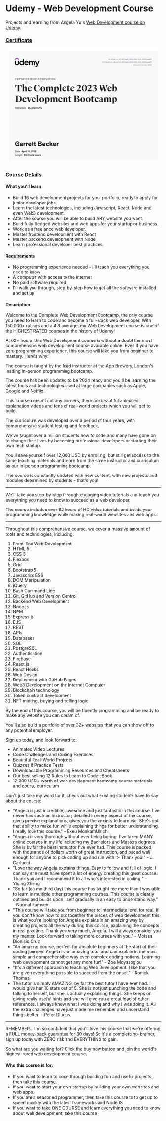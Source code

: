 # Udemy - Web Development Course

Projects and learning from Angela Yu's [Web Development course on Udemy](https://www.udemy.com/course/the-complete-web-development-bootcamp/).

### [Certificate](https://www.udemy.com/certificate/UC-a637aaa9-800d-48db-8c0c-fd00d3caab6f/)

!["Certificate"](./Certificate.jpg)

### Course Details

#### What you'll learn
- Build 16 web development projects for your portfolio, ready to apply for junior developer jobs.
- Learn the latest technologies, including Javascript, React, Node and even Web3 development.
- After the course you will be able to build ANY website you want.
- Build fully-fledged websites and web apps for your startup or business.
- Work as a freelance web developer.
- Master frontend development with React
- Master backend development with Node
- Learn professional developer best practices.

#### Requirements
- No programming experience needed - I'll teach you everything you need to know
- A computer with access to the internet
- No paid software required
- I'll walk you through, step-by-step how to get all the software installed and set up

#### Description
Welcome to the Complete Web Development Bootcamp, the only course you need to learn to code and become a full-stack web developer. With 150,000+ ratings and a 4.8 average, my Web Development course is one of the HIGHEST RATED courses in the history of Udemy! 

At 62+ hours, this Web Development course is without a doubt the most comprehensive web development course available online. Even if you have zero programming experience, this course will take you from beginner to mastery. Here's why:

The course is taught by the lead instructor at the App Brewery, London's leading in-person programming bootcamp.

The course has been updated to be 2024 ready and you'll be learning the latest tools and technologies used at large companies such as Apple, Google and Netflix.

This course doesn't cut any corners, there are beautiful animated explanation videos and tens of real-world projects which you will get to build.

The curriculum was developed over a period of four years, with comprehensive student testing and feedback.

We've taught over a million students how to code and many have gone on to change their lives by becoming professional developers or starting their own tech startup.

You'll save yourself over 12,000 USD by enrolling, but still get access to the same teaching materials and learn from the same instructor and curriculum as our in-person programming bootcamp.

The course is constantly updated with new content, with new projects and modules determined by students - that's you!

---

We'll take you step-by-step through engaging video tutorials and teach you everything you need to know to succeed as a web developer.

The course includes over 62 hours of HD video tutorials and builds your programming knowledge while making real-world websites and web apps.

---

Throughout this comprehensive course, we cover a massive amount of tools and technologies, including:
1. Front-End Web Development
2. HTML 5
3. CSS 3
4. Flexbox
5. Grid
6. Bootstrap 5
7. Javascript ES6
8. DOM Manipulation
9. jQuery
10. Bash Command Line
11. Git, GitHub and Version Control
12. Backend Web Development
13. Node.js
14. NPM
15. Express.js
16. EJS
17. REST
18. APIs
19. Databases
20. SQL
21. PostgreSQL
22. Authentication
23. Firebase
24. React.js
25. React Hooks
26. Web Design
27. Deployment with GitHub Pages
28. Web3 Development on the Internet Computer
29. Blockchain technology
30. Token contract development
31. NFT minting, buying and selling logic

By the end of this course, you will be fluently programming and be ready to make any website you can dream of.

You'll also build a portfolio of over 32+ websites that you can show off to any potential employer.

Sign up today, and look forward to:
- Animated Video Lectures
- Code Challenges and Coding Exercises
- Beautiful Real-World Projects
- Quizzes & Practice Tests
- Downloadable Programming Resources and Cheatsheets
- Our best selling 12 Rules to Learn to Code eBook
- 12,000 USD+ worth of web development bootcamp course materials and course curriculum

Don't just take my word for it, check out what existing students have to say about the course:
- "Angela is just incredible, awesome and just fantastic in this course. I've never had such an instructor; detailed in every aspect of the course, gives precise explanations, gives you the anxiety to learn etc. She's got that ability to make fun while explaining things for better understanding. I really love this course." - Ekeu MonkamUlrich
- "Angela is very thorough without ever being boring. I've taken MANY online courses in my life including my Bachelors and Masters degrees. She is by far the best instructor I've ever had. This course is packed with thousands of dollars worth of great instruction, and paced well enough for anyone to pick coding up and run with it- Thank you!" - J Carlucci
- "Love the way Angela explains things. Easy to follow and full of logic. I can say she must have spent a lot of energy creating this great course. Thank you and I recommend it to all who's interested in coding!" - Yiqing Zheng
- "So far (on my third day) this course has taught me more than I was able to learn in multiple other programming courses. This course is clearly outlined and builds upon itself gradually in an easy to understand way." - Normal Ramsey
- "This course will take you from beginner to intermediate level for real. If you don't know how to put together the pieces of web development this is what you're looking for. Angela explains in an amazing way by creating projects all the way during this course, explaining the concepts in real practice. Thank you very much, Angela. I will always consider you my mentor. Look forward to taking more courses with you." - Moises Dionisio Cruz
- "An amazing course, perfect for absolute beginners at the start of their coding journey! Angela is an amazing tutor and can explain in the most simple and comprehensible way even complex coding notions. Learning web development cannot get any more fun!" - Zoe Moyssoglou
- "It's a different approach to teaching Web Development. I like that you are given everything possible to succeed from the onset." - Ronick Thomas
- The tutor is simply AMAZING, by far the best tutor I have ever had. I would give her 10 stars out of 5. She is not just punching the code and talking to herself, but she is actually explaining things. She keeps on giving really useful hints and she will give you a great load of other references. I always knew what I was doing and why I was doing it. All the extra challenges have just made me remember and understand things better. - Peter Dlugos

---

REMEMBER… I'm so confident that you'll love this course that we're offering a FULL money-back guarantee for 30 days! So it's a complete no-brainer, sign up today with ZERO risk and EVERYTHING to gain.

So what are you waiting for? Click the buy now button and join the world's highest-rated web development course.

#### Who this course is for:
- If you want to learn to code through building fun and useful projects, then take this course.
- If you want to start your own startup by building your own websites and web apps.
- If you are a seasoned programmer, then take this course to to get up to speed quickly with the latest frameworks and NodeJS
- If you want to take ONE COURSE and learn everything you need to know about web development, take this course
